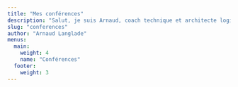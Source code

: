 ```yaml
---
title: "Mes conférences"
description: "Salut, je suis Arnaud, coach technique et architecte logiciel. J'adore partager mes connaissances en ingénierie logicielle, allant des design patterns architecturaux aux tests logiciels en passant par diverses méthodologies. Mon objectif est de simplifier ces sujets compliqués pour les rendre plus compréhensibles et intéressants pour tous."
slug: "conferences"
author: "Arnaud Langlade"
menus:
  main:
    weight: 4
    name: "Conférences"
  footer:
    weight: 3
---
```


